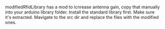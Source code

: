 modifiedRfidLibrary has a mod to icnrease antenna gain, copy that manually into your arduino library folder.
Install the standard library first.  Make sure it's extracted.  Mavigate to the src dir and replace the files with the modified ones.
